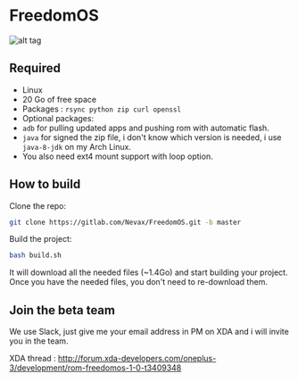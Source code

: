 # FreedomOS

![alt tag](https://raw.githubusercontent.com/Nevax07/FreedomOS/op3/banner_small.png)

## Required
- Linux
- 20 Go of free space
- Packages : `rsync python zip curl openssl`
- Optional packages:
- `adb` for pulling updated apps and pushing rom with automatic flash.
- `java` for signed the zip file, i don't know which version is needed, i use `java-8-jdk` on my Arch Linux.
- You also need ext4 mount support with loop option.

## How to build

Clone the repo:
```bash
git clone https://gitlab.com/Nevax/FreedomOS.git -b master
```
Build the project:
```bash
bash build.sh
```

It will download all the needed files (~1.4Go) and start building your project.
Once you have the needed files, you don't need to re-download them.

## Join the beta team
We use Slack, just give me your email address in PM on XDA and i will invite you in the team.

XDA thread : http://forum.xda-developers.com/oneplus-3/development/rom-freedomos-1-0-t3409348
